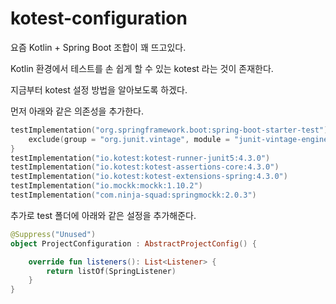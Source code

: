 # kotest-configuration

요즘 Kotlin + Spring Boot 조합이 꽤 뜨고있다.

Kotlin 환경에서 테스트를 손 쉽게 할 수 있는 kotest 라는 것이 존재한다.

지금부터 kotest 설정 방법을 알아보도록 하겠다.

먼저 아래와 같은 의존성을 추가한다.

```kotlin
testImplementation("org.springframework.boot:spring-boot-starter-test") { 
	exclude(group = "org.junit.vintage", module = "junit-vintage-engine")
}
testImplementation("io.kotest:kotest-runner-junit5:4.3.0") 
testImplementation("io.kotest:kotest-assertions-core:4.3.0") 
testImplementation("io.kotest:kotest-extensions-spring:4.3.0") 
testImplementation("io.mockk:mockk:1.10.2")
testImplementation("com.ninja-squad:springmockk:2.0.3")
```

추가로 test 폴더에 아래와 같은 설정을 추가해준다.

```kotlin
@Suppress("Unused")
object ProjectConfiguration : AbstractProjectConfig() {

    override fun listeners(): List<Listener> {
        return listOf(SpringListener)
    }
}
```
